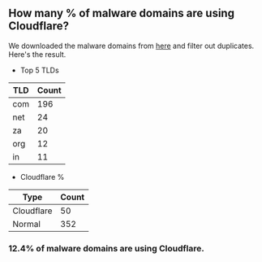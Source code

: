 ## How many % of malware domains are using Cloudflare?


We downloaded the malware domains from [here](https://urlhaus.abuse.ch) and filter out duplicates.
Here's the result.


[//]: # (start replacement)


- Top 5 TLDs

| TLD | Count |
| --- | --- |
| com | 196 |
| net | 24 |
| za | 20 |
| org | 12 |
| in | 11 |


- Cloudflare %

| Type | Count |
| --- | --- |
| Cloudflare | 50 |
| Normal | 352 |


### 12.4% of malware domains are using Cloudflare.